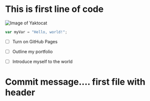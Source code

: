 # This is first line of code
![Image of Yaktocat](https://octodex.github.com/images/yaktocat.png)

``` javascript
var myVar = "Hello, world!";
```



- [ ] Turn on GitHub Pages
- [ ] Outline my portfolio
- [ ] Introduce myself to the world








































# Commit message.... first file with header
